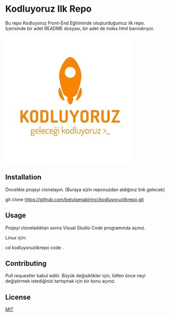 # Kodluyoruz Ilk Repo

Bu repo Kodluyoruz Front-End Eğitiminde oluşturduğumuz ilk repo. İçerisinde bir adet README dosyası, bir adet de index.html barındırıyor.

![Kodluyoruz Logo](https://raw.githubusercontent.com/Kodluyoruz/taskforce/git/git/markdown-nedir-nasil-kullaniriz-/figures/kodluyoruz_logo.jpg)

## Installation

Öncelikle projeyi clonelayın. (Buraya sizin reponuzdan aldığınız link gelecek)


git clone https://github.com/betulsenabirinci/kodluyoruzilkrepo.git


## Usage

Projeyi cloneladıktan sonra Visual Studio Code programında açınız.


Linux için:

cd kodluyoruzilkrepo
code .


## Contributing

Pull requestler kabul edilir. Büyük değişiklikler için, lütfen önce neyi değiştirmek istediğinizi tartışmak için bir konu açınız.

## License

[MIT](https://choosealicense.com/licenses/mit/)